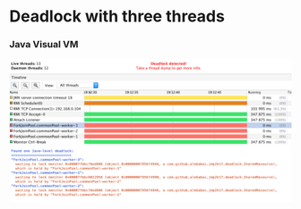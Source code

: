 # Deadlock with three threads

### Java Visual VM
![UI](images/ui.png)  
![Thread Dump](images/thread-dump.png)
